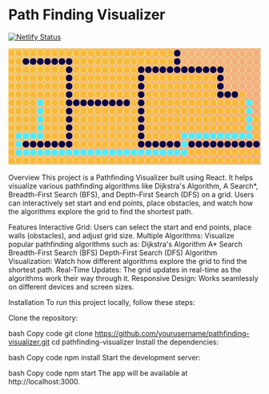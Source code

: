 # Path Finding Visualizer
[![Netlify Status](https://api.netlify.com/api/v1/badges/f67f80f5-5b26-47b3-904f-9d8c203d5596/deploy-status)](https://app.netlify.com/sites/dijkstra-path-finder/deploys)

<img src="/src/img.jpg">

Overview
This project is a Pathfinding Visualizer built using React. It helps visualize various pathfinding algorithms like Dijkstra's Algorithm, A Search*, Breadth-First Search (BFS), and Depth-First Search (DFS) on a grid. Users can interactively set start and end points, place obstacles, and watch how the algorithms explore the grid to find the shortest path.

Features
Interactive Grid: Users can select the start and end points, place walls (obstacles), and adjust grid size.
Multiple Algorithms: Visualize popular pathfinding algorithms such as:
Dijkstra's Algorithm
A* Search
Breadth-First Search (BFS)
Depth-First Search (DFS)
Algorithm Visualization: Watch how different algorithms explore the grid to find the shortest path.
Real-Time Updates: The grid updates in real-time as the algorithms work their way through it.
Responsive Design: Works seamlessly on different devices and screen sizes.

Installation
To run this project locally, follow these steps:

Clone the repository:

bash
Copy code
git clone https://github.com/yourusername/pathfinding-visualizer.git
cd pathfinding-visualizer
Install the dependencies:

bash
Copy code
npm install
Start the development server:

bash
Copy code
npm start
The app will be available at http://localhost:3000.


